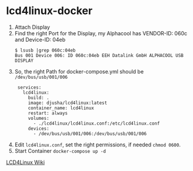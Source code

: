 # lcd4linux-docker

1. Attach Display
2. Find the right Port for the Display, my Alphacool has VENDOR-ID: 060c and Device-ID: 04eb
   ```
   $ lsusb |grep 060c:04eb
   Bus 001 Device 006: ID 060c:04eb EEH Datalink GmbH ALPHACOOL USB DISPLAY
   ```
3. So, the right Path for docker-compose.yml should be
   `/dev/bus/usb/001/006`
   ```
    services:
      lcd4linux:
        build: .
        image: djusha/lcd4linux:latest
        container_name: lcd4linux
        restart: always
        volumes:
          - ./lcd4linux/lcd4linux.conf:/etc/lcd4linux.conf
        devices:
          - /dev/bus/usb/001/006:/dev/bus/usb/001/006
   ```
4. Edit `lcd4linux.conf`, set the right permissions, if needed `chmod 0600`. 
5. Start Container `docker-compose up -d`

[LCD4Linux Wiki](https://wiki.lcd4linux.tk/doku.php)
